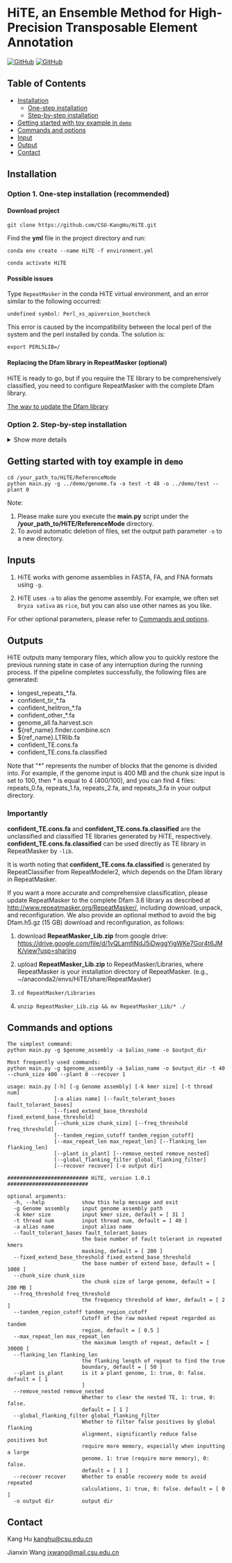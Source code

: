 # HiTE, an Ensemble Method for High-Precision Transposable Element Annotation
[![GitHub](https://img.shields.io/badge/python-3-blue)](https://www.python.org/)
[![GitHub](https://img.shields.io/badge/license-GPL--3.0-green)](https://github.com/CSU-KangHu/HiTE/blob/master/LICENSE)

<!-- ## <a name="introduction"></a>Introduction
We have developed an ensemble method for high-precision TE annotation, known as **HiTE**, 
which has undergone extensive benchmarking and has proven to be the best TE annotation tool available. 
HiTE achieved the highest precision and discovered the most gold standard TE models based on four model species: 
Oryza sativa, Caenorhabditis briggsae, Drosophila melanogaster, and Danio rerio. Furthermore, HiTE can discover 
novel TEs with low copy numbers that are not included in known libraries. -->

## Table of Contents

<!-- - [Introduction](#introduction)
  - [The workflow of HiTE](#pipeline)
  - [Performance](#performance)
-->
- [Installation](#install)
  - [One-step installation](#one-step)
  - [Step-by-step installation](#step-step)
- [Getting started with toy example in `demo`](#start)
- [Commands and options](#cmd)
- [Input](#inputs)
- [Output](#outputs)
- [Contact](#contact)

<!-- ### <a name="pipeline"></a>The workflow of HiTE
![输入图片说明](pic/Framework.png) 

### <a name="performance"></a>Performance comparison of general-purpose TE annotators based on benckmarking method of RepeatModeler2 and EDTA 
![输入图片说明](pic/RM2_results.png)

![输入图片说明](pic/EDTA_results.png) -->

## <a name="install"></a>Installation
### <a name="one-step"></a>Option 1. One-step installation (recommended)
#### Download project 
```
git clone https://github.com/CSU-KangHu/HiTE.git
```
Find the **yml** file in the project directory and run:
```
conda env create --name HiTE -f environment.yml

conda activate HiTE
```

#### Possible issues
Type `RepeatMasker` in the conda HiTE virtual environment, and an error similar to the following occurred:

`undefined symbol: Perl_xs_apiversion_bootcheck`

This error is caused by the incompatibility between the local perl of the system and the perl installed by conda. The solution is:

`export PERL5LIB=/`

#### Replacing the Dfam library in RepeatMasker (optional)
HiTE is ready to go, but if you require the TE library to be comprehensively classified, you need to configure RepeatMasker with the complete Dfam library.

[The way to update the Dfam library](#classified)

### <a name="step-step"></a>Option 2. Step-by-step installation
<details>
<summary>Show more details</summary>

#### 1. Download project 
```
git clone https://github.com/CSU-KangHu/HiTE.git
```

#### 2. installing python3
HiTE requires python3, please ensure you run HiTE with python3.

#### 3. installing RMBlast
Please install  [RMBlast](https://www.repeatmasker.org/rmblast/).

#### <a name="genome_tools"></a>4. Installing genome tools
Download [Genome Tools](http://genometools.org/pub/binary_distributions/).

<!-- For example:
```
wget http://genometools.org/pub/binary_distributions/gt-1.6.2-Linux_x86_64-64bit-complete.tar.gz
tar zxvf gt-1.6.2-Linux_x86_64-64bit-complete.tar.gz
```
-->

#### <a name="ltrretriever"></a>5. Installing LTR_retriever
Install the latest release of LTR_retriever
from the [LTR_retriever Github page](https://github.com/oushujun/LTR_retriever).

#### <a name="repeatmodeler"></a>6. Installing RepeatModeler (Optional)
HiTE uses RepeatClassifier from [RepeatModeler](https://www.repeatmasker.org/RepeatModeler/) to classify the TE models.
Use `--classified 0` if you do not need classified TE models.

#### <a name="repeatmasker"></a>7. Installing RepeatMasker (Optional)
It is recommended to download the latest release of RepeatMasker 
from the [RepeatMasker Download page](http://www.repeatmasker.org/RepeatMasker/).

#### <a name="configure"></a>8. Configuring dependencies
```
cd /your_path_to/HiTE/ReferenceMode
vim ParamConfig.json
```
Change
- Genome_Tools_Home
- LTR_retriever_Home
- RMBlast_Home
- RepeatMasker_Home
- RepeatModeler_Home

to the actual installation directories of RepeatMasker, Genome_Tools, LTR_retriever, and RMBlast, respectively.

Then, run

```
cd /your_path_to/HiTE/ReferenceMode
python configure.py
```
to validate all configurations.
</details>


## <a name="start"></a>Getting started with toy example in `demo`
```
cd /your_path_to/HiTE/ReferenceMode
python main.py -g ../demo/genome.fa -a test -t 48 -o ../demo/test --plant 0
```
Note:
1. Please make sure you execute the **main.py** script under the **/your_path_to/HiTE/ReferenceMode** directory.
2. To avoid automatic deletion of files, set the output path parameter ```-o``` to a new directory.
 
## <a name="inputs"></a>Inputs
1. HiTE works with genome assemblies in FASTA, FA, and FNA formats using `-g`.

2. HiTE uses `-a` to alias the genome assembly. For example, we often set 
`Oryza sativa` as `rice`, but you can also use other names as you like.

For other optional parameters, please refer to [Commands and options](#cmd).

## <a name="outputs"></a>Outputs
HiTE outputs many temporary files, which allow you to quickly restore the previous 
running state in case of any interruption during the running process. If
the pipeline completes successfully, the following files are generated:

* longest_repeats_*.fa.
* confident_tir_*.fa
* confident_helitron_*.fa
* confident_other_*.fa
* genome_all.fa.harvest.scn
* ${ref_name}.finder.combine.scn
* ${ref_name}.LTRlib.fa
* confident_TE.cons.fa
* confident_TE.cons.fa.classified

Note that "*" represents the number of blocks that the genome is divided into.
For example, if the genome input is 400 MB and the chunk size input is set to 100,
then * is equal to 4 (400/100), and you can find 4 files: repeats_0.fa, repeats_1.fa,
repeats_2.fa, and repeats_3.fa in your output directory.

### <a name="classified"></a>Importantly
**confident_TE.cons.fa** and **confident_TE.cons.fa.classified** are the 
unclassified and classified TE libraries generated by HiTE, respectively.
**confident_TE.cons.fa.classified** can be used directly as TE library in RepeatMasker by `-lib`.

It is worth noting that **confident_TE.cons.fa.classified** is generated by RepeatClassifier from 
RepeatModeler2, which depends on the Dfam library in RepeatMasker.

If you want a more accurate and comprehensive classification, please update RepeatMasker to the
complete Dfam 3.6 library as described at http://www.repeatmasker.org/RepeatMasker/, including download, unpack, and reconfiguration.
We also provide an optional method to avoid the big Dfam.h5.gz (15 GB) download and reconfiguration, as follows:
1. download **RepeatMasker_Lib.zip** from google drive: 
https://drive.google.com/file/d/1vQLamfINdJ5iDwggYigWKe7Gor4t6JMK/view?usp=sharing

2. upload **RepeatMasker_Lib.zip** to RepeatMasker/Libraries, where RepeatMasker is your installation directory of RepeatMasker.
   (e.g., ~/anaconda2/envs/HiTE/share/RepeatMasker)

3. `cd RepeatMasker/Libraries`

4. `unzip RepeatMasker_Lib.zip && mv RepeatMasker_Lib/* ./`

<!--
```
1. cd RepeatMasker/Libraries/
2. wget https://www.dfam.org/releases/Dfam_3.6/families/Dfam.h5.gz
3. gunzip Dfam.h5.gz
```

Run Configure Script
```
1. cd RepeatMasker 
2. perl ./configure
``` -->


## <a name="cmd"></a>Commands and options
```
The simplest command:
python main.py -g $genome_assembly -a $alias_name -o $output_dir

Most frequently used commands:
python main.py -g $genome_assembly -a $alias_name -o $output_dir -t 40 --chunk_size 400 --plant 0 --recover 1

usage: main.py [-h] [-g Genome assembly] [-k kmer size] [-t thread num]
               [-a alias name] [--fault_tolerant_bases fault_tolerant_bases]
               [--fixed_extend_base_threshold fixed_extend_base_threshold]
               [--chunk_size chunk_size] [--freq_threshold freq_threshold]
               [--tandem_region_cutoff tandem_region_cutoff]
               [--max_repeat_len max_repeat_len] [--flanking_len flanking_len]
               [--plant is_plant] [--remove_nested remove_nested]
               [--global_flanking_filter global_flanking_filter]
               [--recover recover] [-o output dir]

########################## HiTE, version 1.0.1 ##########################

optional arguments:
  -h, --help            show this help message and exit
  -g Genome assembly    input genome assembly path
  -k kmer size          input kmer size, default = [ 31 ]
  -t thread num         input thread num, default = [ 40 ]
  -a alias name         input alias name
  --fault_tolerant_bases fault_tolerant_bases
                        the base number of fault tolerant in repeated kmers
                        masking, default = [ 200 ]
  --fixed_extend_base_threshold fixed_extend_base_threshold
                        the base number of extend base, default = [ 1000 ]
  --chunk_size chunk_size
                        the chunk size of large genome, default = [ 200 MB ]
  --freq_threshold freq_threshold
                        the frequency threshold of kmer, default = [ 2 ]
  --tandem_region_cutoff tandem_region_cutoff
                        Cutoff of the raw masked repeat regarded as tandem
                        region, default = [ 0.5 ]
  --max_repeat_len max_repeat_len
                        the maximum length of repeat, default = [ 30000 ]
  --flanking_len flanking_len
                        the flanking length of repeat to find the true
                        boundary, default = [ 50 ]
  --plant is_plant      is it a plant genome, 1: true, 0: false. default = [ 1
                        ]
  --remove_nested remove_nested
                        Whether to clear the nested TE, 1: true, 0: false.
                        default = [ 1 ]
  --global_flanking_filter global_flanking_filter
                        Whether to filter false positives by global flanking
                        alignment, significantly reduce false positives but
                        require more memory, especially when inputting a large
                        genome. 1: true (require more memory), 0: false.
                        default = [ 1 ]
  --recover recover     Whether to enable recovery mode to avoid repeated
                        calculations, 1: true, 0: false. default = [ 0 ]
  -o output dir         output dir
```

## <a name="contact"></a>Contact
Kang Hu kanghu@csu.edu.cn

Jianxin Wang jxwang@mail.csu.edu.cn
